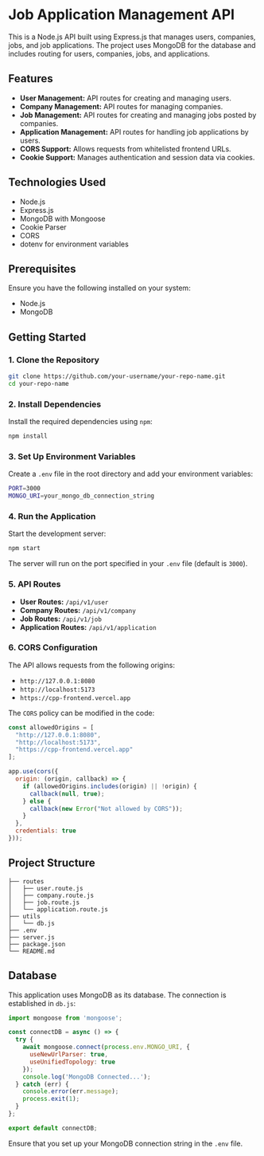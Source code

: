 # Job Application Management API

This is a Node.js API built using Express.js that manages users, companies, jobs, and job applications. The project uses MongoDB for the database and includes routing for users, companies, jobs, and applications.

## Features

- **User Management:** API routes for creating and managing users.
- **Company Management:** API routes for managing companies.
- **Job Management:** API routes for creating and managing jobs posted by companies.
- **Application Management:** API routes for handling job applications by users.
- **CORS Support:** Allows requests from whitelisted frontend URLs.
- **Cookie Support:** Manages authentication and session data via cookies.

## Technologies Used

- Node.js
- Express.js
- MongoDB with Mongoose
- Cookie Parser
- CORS
- dotenv for environment variables

## Prerequisites

Ensure you have the following installed on your system:

- Node.js
- MongoDB

## Getting Started

### 1. Clone the Repository

```bash
git clone https://github.com/your-username/your-repo-name.git
cd your-repo-name
```

### 2. Install Dependencies

Install the required dependencies using `npm`:

```bash
npm install
```

### 3. Set Up Environment Variables

Create a `.env` file in the root directory and add your environment variables:

```bash
PORT=3000
MONGO_URI=your_mongo_db_connection_string
```

### 4. Run the Application

Start the development server:

```bash
npm start
```

The server will run on the port specified in your `.env` file (default is `3000`).

### 5. API Routes

- **User Routes:** `/api/v1/user`
- **Company Routes:** `/api/v1/company`
- **Job Routes:** `/api/v1/job`
- **Application Routes:** `/api/v1/application`

### 6. CORS Configuration

The API allows requests from the following origins:

- `http://127.0.0.1:8080`
- `http://localhost:5173`
- `https://cpp-frontend.vercel.app`

The `CORS` policy can be modified in the code:

```javascript
const allowedOrigins = [
  "http://127.0.0.1:8080",
  "http://localhost:5173",
  "https://cpp-frontend.vercel.app"
];

app.use(cors({
  origin: (origin, callback) => {
    if (allowedOrigins.includes(origin) || !origin) {
      callback(null, true);
    } else {
      callback(new Error("Not allowed by CORS"));
    }
  },
  credentials: true
}));
```

## Project Structure

```
├── routes
│   ├── user.route.js
│   ├── company.route.js
│   ├── job.route.js
│   └── application.route.js
├── utils
│   └── db.js
├── .env
├── server.js
├── package.json
└── README.md
```

## Database

This application uses MongoDB as its database. The connection is established in `db.js`:

```javascript
import mongoose from 'mongoose';

const connectDB = async () => {
  try {
    await mongoose.connect(process.env.MONGO_URI, {
      useNewUrlParser: true,
      useUnifiedTopology: true
    });
    console.log('MongoDB Connected...');
  } catch (err) {
    console.error(err.message);
    process.exit(1);
  }
};

export default connectDB;
```

Ensure that you set up your MongoDB connection string in the `.env` file.

